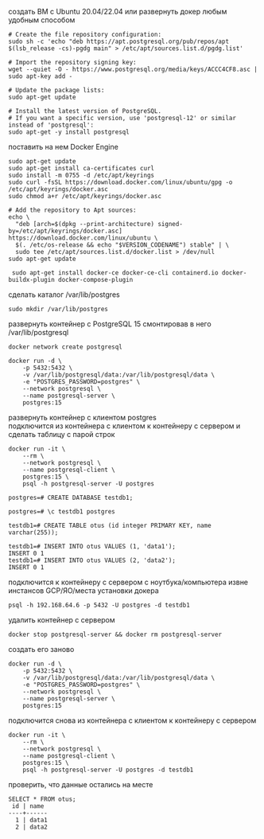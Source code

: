 создать ВМ с Ubuntu 20.04/22.04 или развернуть докер любым удобным способом<br />

```
# Create the file repository configuration:
sudo sh -c 'echo "deb https://apt.postgresql.org/pub/repos/apt $(lsb_release -cs)-pgdg main" > /etc/apt/sources.list.d/pgdg.list'

# Import the repository signing key:
wget --quiet -O - https://www.postgresql.org/media/keys/ACCC4CF8.asc | sudo apt-key add -

# Update the package lists:
sudo apt-get update

# Install the latest version of PostgreSQL.
# If you want a specific version, use 'postgresql-12' or similar instead of 'postgresql':
sudo apt-get -y install postgresql

```

поставить на нем Docker Engine<br />

```
sudo apt-get update
sudo apt-get install ca-certificates curl
sudo install -m 0755 -d /etc/apt/keyrings
sudo curl -fsSL https://download.docker.com/linux/ubuntu/gpg -o /etc/apt/keyrings/docker.asc
sudo chmod a+r /etc/apt/keyrings/docker.asc

# Add the repository to Apt sources:
echo \
  "deb [arch=$(dpkg --print-architecture) signed-by=/etc/apt/keyrings/docker.asc] https://download.docker.com/linux/ubuntu \
  $(. /etc/os-release && echo "$VERSION_CODENAME") stable" | \
  sudo tee /etc/apt/sources.list.d/docker.list > /dev/null
sudo apt-get update

 sudo apt-get install docker-ce docker-ce-cli containerd.io docker-buildx-plugin docker-compose-plugin
```
сделать каталог /var/lib/postgres
```
sudo mkdir /var/lib/postgres
```

развернуть контейнер с PostgreSQL 15 смонтировав в него /var/lib/postgresql

```
docker network create postgresql

docker run -d \
    -p 5432:5432 \
    -v /var/lib/postgresql/data:/var/lib/postgresql/data \
    -e "POSTGRES_PASSWORD=postgres" \
    --network postgresql \
    --name postgresql-server \
    postgres:15
```

развернуть контейнер с клиентом postgres<br>
подключится из контейнера с клиентом к контейнеру с сервером и сделать таблицу с парой строк<br>

```
docker run -it \
    --rm \
    --network postgresql \
    --name postgresql-client \
    postgres:15 \
    psql -h postgresql-server -U postgres
```

```
postgres=# CREATE DATABASE testdb1;

postgres=# \c testdb1 postgres

testdb1=# CREATE TABLE otus (id integer PRIMARY KEY, name varchar(255));

testdb1=# INSERT INTO otus VALUES (1, 'data1');
INSERT 0 1
testdb1=# INSERT INTO otus VALUES (2, 'data2');
INSERT 0 1

```
подключится к контейнеру с сервером с ноутбука/компьютера извне инстансов GCP/ЯО/места установки докера

```
psql -h 192.168.64.6 -p 5432 -U postgres -d testdb1
```

удалить контейнер с сервером

```
docker stop postgresql-server && docker rm postgresql-server
```

создать его заново
```
docker run -d \
    -p 5432:5432 \
    -v /var/lib/postgresql/data:/var/lib/postgresql/data \
    -e "POSTGRES_PASSWORD=postgres" \
    --network postgresql \
    --name postgresql-server \
    postgres:15
```

подключится снова из контейнера с клиентом к контейнеру с сервером

```
docker run -it \
    --rm \
    --network postgresql \
    --name postgresql-client \
    postgres:15 \
    psql -h postgresql-server -U postgres -d testdb1
```

проверить, что данные остались на месте

```
SELECT * FROM otus;
 id | name
----+------
  1 | data1
  2 | data2
```




























